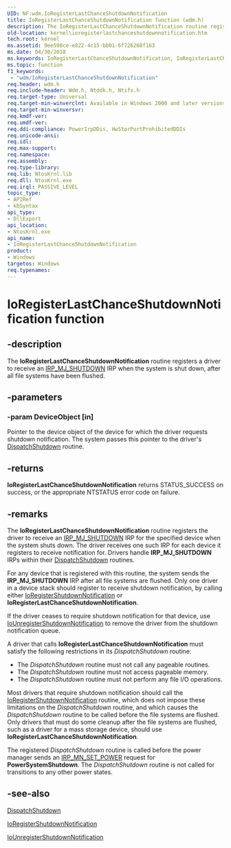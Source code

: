 ```yaml
---
UID: NF:wdm.IoRegisterLastChanceShutdownNotification
title: IoRegisterLastChanceShutdownNotification function (wdm.h)
description: The IoRegisterLastChanceShutdownNotification routine registers a driver to receive an IRP_MJ_SHUTDOWN IRP when the system is shut down, after all file systems have been flushed.
old-location: kernel\ioregisterlastchanceshutdownnotification.htm
tech.root: kernel
ms.assetid: 9ee590ce-e822-4c15-bb01-6f726268f163
ms.date: 04/30/2018
ms.keywords: IoRegisterLastChanceShutdownNotification, IoRegisterLastChanceShutdownNotification routine [Kernel-Mode Driver Architecture], k104_233a75d7-252b-45e3-a980-bda55edd3fdc.xml, kernel.ioregisterlastchanceshutdownnotification, wdm/IoRegisterLastChanceShutdownNotification
ms.topic: function
f1_keywords:
 - "wdm/IoRegisterLastChanceShutdownNotification"
req.header: wdm.h
req.include-header: Wdm.h, Ntddk.h, Ntifs.h
req.target-type: Universal
req.target-min-winverclnt: Available in Windows 2000 and later versions of Windows. Not available in Microsoft Windows 98/Me.
req.target-min-winversvr: 
req.kmdf-ver: 
req.umdf-ver: 
req.ddi-compliance: PowerIrpDDis, HwStorPortProhibitedDDIs
req.unicode-ansi: 
req.idl: 
req.max-support: 
req.namespace: 
req.assembly: 
req.type-library: 
req.lib: NtosKrnl.lib
req.dll: NtosKrnl.exe
req.irql: PASSIVE_LEVEL
topic_type:
- APIRef
- kbSyntax
api_type:
- DllExport
api_location:
- NtosKrnl.exe
api_name:
- IoRegisterLastChanceShutdownNotification
product:
- Windows
targetos: Windows
req.typenames: 
---
```


# IoRegisterLastChanceShutdownNotification function


## -description


The <b>IoRegisterLastChanceShutdownNotification</b> routine registers a driver to receive an <a href="https://docs.microsoft.com/windows-hardware/drivers/ifs/irp-mj-shutdown">IRP_MJ_SHUTDOWN</a> IRP when the system is shut down, after all file systems have been flushed. 


## -parameters




### -param DeviceObject [in]

Pointer to the device object of the device for which the driver requests shutdown notification. The system passes this pointer to the driver's <a href="https://docs.microsoft.com/windows-hardware/drivers/ddi/content/wdm/nc-wdm-driver_dispatch">DispatchShutdown</a> routine. 


## -returns



<b>IoRegisterLastChanceShutdownNotification</b> returns STATUS_SUCCESS on success, or the appropriate NTSTATUS error code on failure.




## -remarks



The <b>IoRegisterLastChanceShutdownNotification</b> routine registers the driver to receive an <a href="https://docs.microsoft.com/windows-hardware/drivers/ifs/irp-mj-shutdown">IRP_MJ_SHUTDOWN</a> IRP for the specified device when the system shuts down. The driver receives one such IRP for each device it registers to receive notification for. Drivers handle <b>IRP_MJ_SHUTDOWN</b> IRPs within their <a href="https://docs.microsoft.com/windows-hardware/drivers/ddi/content/wdm/nc-wdm-driver_dispatch">DispatchShutdown</a> routines.

For any device that is registered with this routine, the system sends the <b>IRP_MJ_SHUTDOWN</b> IRP after all file systems are flushed. Only one driver in a device stack should register to receive shutdown notification, by calling either <a href="https://docs.microsoft.com/windows-hardware/drivers/ddi/content/wdm/nf-wdm-ioregistershutdownnotification">IoRegisterShutdownNotification</a> or <b>IoRegisterLastChanceShutdownNotification</b>.

If the driver ceases to require shutdown notification for that device, use <a href="https://docs.microsoft.com/windows-hardware/drivers/ddi/content/wdm/nf-wdm-iounregistershutdownnotification">IoUnregisterShutdownNotification</a> to remove the driver from the shutdown notification queue.

A driver that calls <b>IoRegisterLastChanceShutdownNotification</b> must satisfy the following restrictions in its <i>DispatchShutdown</i> routine:

<ul>
<li>
The <i>DispatchShutdown</i> routine must not call any pageable routines.

</li>
<li>
The <i>DispatchShutdown</i> routine must not access pageable memory.

</li>
<li>
The <i>DispatchShutdown</i> routine must not perform any file I/O operations.

</li>
</ul>
Most drivers that require shutdown notification should call the <a href="https://docs.microsoft.com/windows-hardware/drivers/ddi/content/wdm/nf-wdm-ioregistershutdownnotification">IoRegisterShutdownNotification</a> routine, which does not impose these limitations on the <i>DispatchShutdown</i> routine, and which causes the <i>DispatchShutdown</i> routine to be called before the file systems are flushed. Only drivers that must do some cleanup after the file systems are flushed, such as a driver for a mass storage device, should use <b>IoRegisterLastChanceShutdownNotification</b>.

The registered <i>DispatchShutdown</i> routine is called before the power manager sends an <a href="https://docs.microsoft.com/windows-hardware/drivers/kernel/irp-mn-set-power">IRP_MN_SET_POWER</a> request for <b>PowerSystemShutdown</b>. The <i>DispatchShutdown</i> routine is not called for transitions to any other power states.




## -see-also




<a href="https://docs.microsoft.com/windows-hardware/drivers/ddi/content/wdm/nc-wdm-driver_dispatch">DispatchShutdown</a>



<a href="https://docs.microsoft.com/windows-hardware/drivers/ddi/content/wdm/nf-wdm-ioregistershutdownnotification">IoRegisterShutdownNotification</a>



<a href="https://docs.microsoft.com/windows-hardware/drivers/ddi/content/wdm/nf-wdm-iounregistershutdownnotification">IoUnregisterShutdownNotification</a>
 

 

